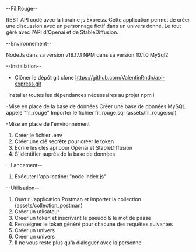--Fil Rouge--

REST API codé avec la librairie js Express.
Cette application permet de créer une discussion avec un personnage fictif dans un univers donné.
Le tout géré avec l'API d'Openai et de StableDiffusion.

--Environnement--

NodeJs dans sa version v18.17.1
NPM dans sa version 10.1.0
MySql2

--Installation--

- Clôner le dépôt 
git clone https://github.com/ValentinRndn/api-express.git

-Installer toutes les dépendances nécessaires au projet
npm i

-Mise en place de la base de données
Créer une base de données MySQL appelé "fil_rouge"
Importer le fichier fil_rouge.sql (assets/fil_rouge.sql)

-Mise en place de l'environnement


1. Créer le fichier .env
2. Créer une clé secrète pour créer le token
3. Ecrire les clés api pour Openai et StableDiffusion
4. S'identifier auprès de la base de données

--Lancement--
1. Exécuter l'application: "node index.js"

--Utilisation--
1. Ouvrir l'application Postman et importer la collection (assets/collection_postman)
2. Créer un utlisateur
3. Créer un token et inscrivant le pseudo & le mot de passe
4. Renseigner le token généré pour chacune des requêtes suivantes
5. Créer un univers
6. Créer un univers
7. Il ne vous reste plus qu'à dialoguer avec la personne
